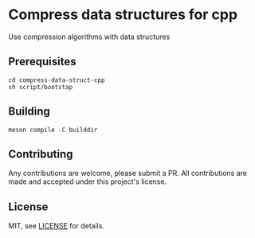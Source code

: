 # Compress data structures for cpp

Use compression algorithms with data structures

## Prerequisites
```
cd compress-data-struct-cpp
sh script/bootstap
```

## Building
```
meson compile -C builddir
 ```

## Contributing
Any contributions are welcome, please submit a PR. All contributions are made and accepted under this project's license. 

## License
MIT, see [LICENSE](LICENSE) for details.